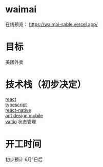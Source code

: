 # waimai

在线预览： https://waimai-sable.vercel.app/


# 目标

美团外卖


# 技术栈（初步决定）
 
[react][1]    
[typescript][2]     
[react-native][3]   
[ant design mobile][5]     
[valtio][4]  状态管理     
 
[1]: https://reactjs.org/
[2]: https://www.typescriptlang.org/
[3]: https://reactnative.dev/
[4]: https://valtio.pmnd.rs/
[5]: https://mobile.ant.design/zh




# 开工时间

初步预计 6月1日后
